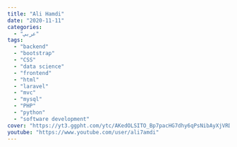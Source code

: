 ```yaml
---
title: "Ali Hamdi"
date: "2020-11-11"
categories:
  - "عربي"
tags:
  - "backend"
  - "bootstrap"
  - "CSS"
  - "data science"
  - "frontend"
  - "html"
  - "laravel"
  - "mvc"
  - "mysql"
  - "PHP"
  - "python"
  - "software development"
cover: "https://yt3.ggpht.com/ytc/AKedOLSITO_Bp7pacHG7dhy6qPsNibAyXjVRDFBuvq5H6g=s88-c-k-c0x00ffffff-no-rj"
youtube: "https://www.youtube.com/user/ali7amdi"
---
```



